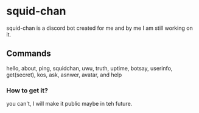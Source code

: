 # squid-chan
squid-chan is a discord bot created for me and by me
I am still working on it.
## Commands
hello, about, ping, squidchan, uwu, truth, uptime, botsay, userinfo, get(secret), kos, ask, asnwer, avatar, and help
### How to get it?
you can't, I will make it public maybe in teh future.
